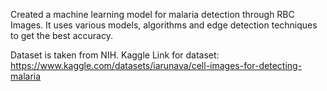 Created a machine learning model for malaria detection through RBC Images. It uses various models, algorithms and edge detection techniques to get the best accuracy.

Dataset is taken from NIH. Kaggle Link for dataset: https://www.kaggle.com/datasets/iarunava/cell-images-for-detecting-malaria
